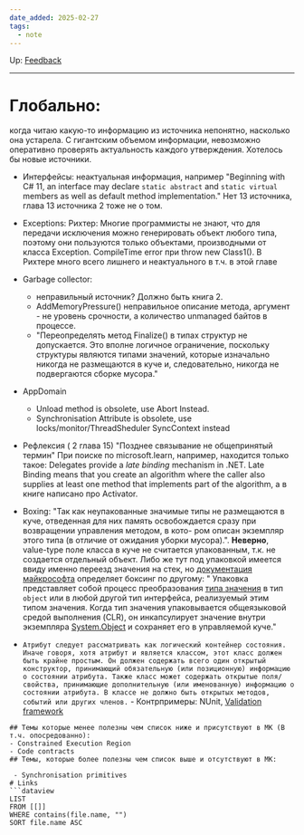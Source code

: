 ```yaml
---
date_added: 2025-02-27
tags:
  - note
---
```

Up: [Feedback](Feedback.md)
___
# Глобально: 
когда читаю какую-то информацию из источника непонятно, насколько она устарела. С гигантским объемом информации, невозможно оперативно проверять актуальность каждого утверждения. Хотелось бы новые источники. 


- Интерфейсы: неактуальная информация, например "Beginning with C# 11, an interface may declare `static abstract` and `static virtual` members as well as default method implementation." Нет 13 источника, глава 13 источника 2 тоже не о том.
- Exceptions: Рихтер: Многие программисты не знают, что для передачи исключения можно генерировать объект любого типа, поэтому они пользуются только объектами, производными от класса Exception. CompileTime error при throw new Class1(). В Рихтере много всего лишнего и неактуального в т.ч. в этой главе
- Garbage collector: 
	- неправильный источник? Должно быть книга 2. 
	- AddMemoryPressure() неправильное описание метода, аргумент - не уровень срочности, а количество unmanaged байтов в процессе.
	- "Переопределять метод Finalize() в типах структур не допускается. Это вполне логичное ограничение, поскольку структуры являются типами значений, которые изначально никогда не размещаются в куче и, следовательно, никогда не подвергаются сборке мусора."
- AppDomain
	- Unload method is obsolete, use Abort Instead.
	- Synchronisation Attribute is obsolete, use locks/monitor/ThreadSheduler SyncContext instead
- Рефлексия ( 2 глава 15) "Позднее связывание не общепринятый термин" При поиске по microsoft.learn, например, находится только такое: Delegates provide a _late binding_ mechanism in .NET. Late Binding means that you create an algorithm where the caller also supplies at least one method that implements part of the algorithm, а в книге написано про Activator.
- Boxing: "Так как неупакованные значимые типы не размещаются в куче, отведенная для
них память освобождается сразу при возвращении управления методом, в кото-
ром описан экземпляр этого типа (в отличие от ожидания уборки мусора).". **Неверно**, value-type поле класса в куче не считается упакованным, т.к. не создается отдельный объект. Либо же тут под упаковкой имеется ввиду именно переезд значения на стек, но [документация майкрософта](https://learn.microsoft.com/ru-ru/dotnet/csharp/programming-guide/types/boxing-and-unboxing) определяет боксинг по другому: 
" Упаковка представляет собой процесс преобразования [типа значения](https://learn.microsoft.com/ru-ru/dotnet/csharp/language-reference/builtin-types/value-types) в тип `object` или в любой другой тип интерфейса, реализуемый этим типом значения. Когда тип значения упаковывается общеязыковой средой выполнения (CLR), он инкапсулирует значение внутри экземпляра [System.Object](https://learn.microsoft.com/ru-ru/dotnet/api/system.object) и сохраняет его в управляемой куче."

- ```Атрибут следует рассматривать как логический контейнер состояния. Иначе говоря, хотя атрибут и является классом, этот класс должен быть крайне простым. Он должен содержать всего один открытый конструктор, принимающий обязательную (или позиционную) информацию о состоянии атрибута. Также класс может содержать открытые поля/свойства, принимающие дополнительную (или именованную) информацию о состоянии атрибута. В классе не должно быть открытых методов, событий или других членов.``` - Контрпримеры: NUnit, [Validation framework](Validation%20framework.md)



```
## Темы которые менее полезны чем список ниже и присутствуют в МК (В т.ч. опосредованно):
- Constrained Execution Region
- Code contracts
## Темы, которые более полезны чем список выше и отсутствуют в МК:

 - Synchronisation primitives
# Links
```dataview
LIST
FROM [[]]
WHERE contains(file.name, "")
SORT file.name ASC
```
